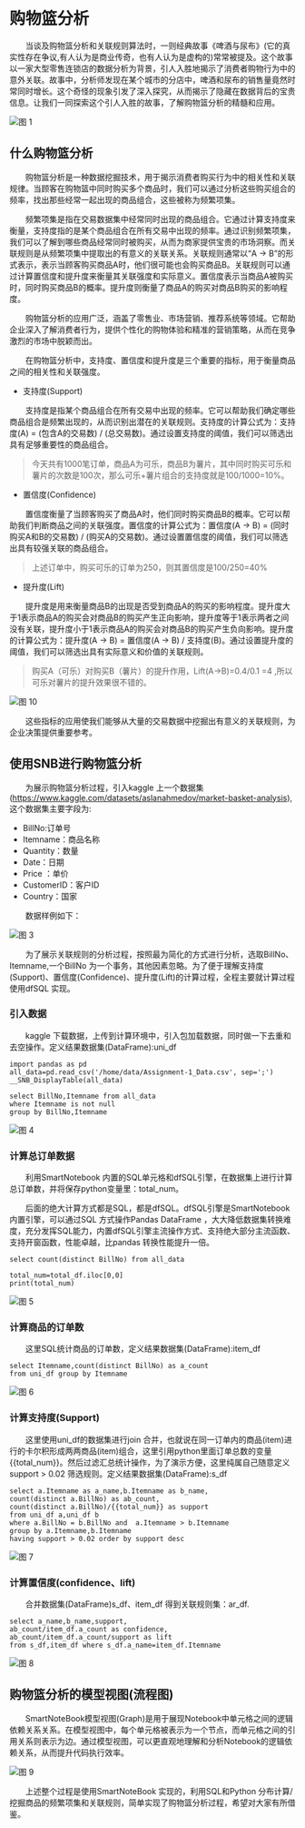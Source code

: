 # 购物篮分析
&emsp;&emsp;当谈及购物篮分析和关联规则算法时，一则经典故事《啤酒与尿布》(它的真实性存在争议,有人认为是商业传奇，也有人认为是虚构的)常常被提及。这个故事以一家大型零售连锁店的数据分析为背景，引人入胜地揭示了消费者购物行为中的意外关联。故事中，分析师发现在某个城市的分店中，啤酒和尿布的销售量竟然时常同时增长。这个奇怪的现象引发了深入探究，从而揭示了隐藏在数据背后的宝贵信息。让我们一同探索这个引人入胜的故事，了解购物篮分析的精髓和应用。

![图 1](../images/f687ee5db6c95b322a071db1ff8f69d7fcbaaf9025fe9b173577dd8e1f2e32c8.png)  

## 什么购物篮分析

&emsp;&emsp;购物篮分析是一种数据挖掘技术，用于揭示消费者购买行为中的相关性和关联规律。当顾客在购物篮中同时购买多个商品时，我们可以通过分析这些购买组合的频率，找出那些经常一起出现的商品组合，这些被称为频繁项集。

&emsp;&emsp;频繁项集是指在交易数据集中经常同时出现的商品组合。它通过计算支持度来衡量，支持度指的是某个商品组合在所有交易中出现的频率。通过识别频繁项集，我们可以了解到哪些商品经常同时被购买，从而为商家提供宝贵的市场洞察。而关联规则是从频繁项集中提取出的有意义的关联关系。关联规则通常以“A → B”的形式表示，表示当顾客购买商品A时，他们很可能也会购买商品B。关联规则可以通过计算置信度和提升度来衡量其关联强度和实际意义。置信度表示当商品A被购买时，同时购买商品B的概率。提升度则衡量了商品A的购买对商品B购买的影响程度。

&emsp;&emsp;购物篮分析的应用广泛，涵盖了零售业、市场营销、推荐系统等领域。它帮助企业深入了解消费者行为，提供个性化的购物体验和精准的营销策略，从而在竞争激烈的市场中脱颖而出。

&emsp;&emsp;在购物篮分析中，支持度、置信度和提升度是三个重要的指标，用于衡量商品之间的相关性和关联强度。

- 支持度(Support)

&emsp;&emsp;支持度是指某个商品组合在所有交易中出现的频率。它可以帮助我们确定哪些商品组合是频繁出现的，从而识别出潜在的关联规则。支持度的计算公式为：支持度(A) = (包含A的交易数) / (总交易数)。通过设置支持度的阈值，我们可以筛选出具有足够重要性的商品组合。

> 今天共有1000笔订单，商品A为可乐，商品B为薯片，其中同时购买可乐和薯片的次数是100次，那么可乐+薯片组合的支持度就是100/1000=10%。

- 置信度(Confidence)

&emsp;&emsp;置信度衡量了当顾客购买了商品A时，他们同时购买商品B的概率。它可以帮助我们判断商品之间的关联强度。置信度的计算公式为：置信度(A → B) = (同时购买A和B的交易数) / (购买A的交易数)。通过设置置信度的阈值，我们可以筛选出具有较强关联的商品组合。

> 上述订单中，购买可乐的订单为250，则其置信度是100/250=40%

- 提升度(Lift)

&emsp;&emsp;提升度是用来衡量商品B的出现是否受到商品A的购买的影响程度。提升度大于1表示商品A的购买会对商品B的购买产生正向影响，提升度等于1表示两者之间没有关联，提升度小于1表示商品A的购买会对商品B的购买产生负向影响。提升度的计算公式为：提升度(A → B) = 置信度(A → B) / 支持度(B)。通过设置提升度的阈值，我们可以筛选出具有实际意义和价值的关联规则。

> 购买A（可乐）对购买B（薯片）的提升作用，Lift(A→B)=0.4/0.1 =4 ,所以可乐对薯片的提升效果很不错的。

![图 10](../images/ec4cd16d522a168e2feb2cf5b88b0869225d3c7e9ec74a3d3e08d6ecfd3ff0ed.png)  

&emsp;&emsp;这些指标的应用使我们能够从大量的交易数据中挖掘出有意义的关联规则，为企业决策提供重要参考。

## 使用SNB进行购物篮分析             

&emsp;&emsp;为展示购物篮分析过程，引入kaggle 上一个数据集(https://www.kaggle.com/datasets/aslanahmedov/market-basket-analysis),这个数据集主要字段为:
- BillNo:订单号
- Itemname：商品名称
- Quantity：数量
- Date：日期
- Price ：单价
- CustomerID：客户ID
- Country：国家

&emsp;&emsp;数据样例如下：

![图 3](../images/9df0821f08e75a066b714901803456fc13b23f25a36f8ec61bf8c31f81cf5d86.png)  


&emsp;&emsp;为了展示关联规则的分析过程，按照最为简化的方式进行分析，选取BillNo、Itemname,一个BillNo 为一个事务，其他因素忽略。为了便于理解支持度(Support)、置信度(Confidence)、提升度(Lift)的计算过程，全程主要就计算过程使用dfSQL 实现。

### 引入数据

&emsp;&emsp;kaggle 下载数据，上传到计算环境中，引入包加载数据，同时做一下去重和去空操作。定义结果数据集(DataFrame):uni_df

```
import pandas as pd
all_data=pd.read_csv('/home/data/Assignment-1_Data.csv', sep=';')
__SNB_DisplayTable(all_data)
```

```
select BillNo,Itemname from all_data 
where Itemname is not null 
group by BillNo,Itemname
```

![图 4](../images/3d4f2b35409e2cced7680b7c8117459cd7845bd98ebf56e51e30e56d2bbb9ce3.png)  


### 计算总订单数据

&emsp;&emsp;利用SmartNotebook 内置的SQL单元格和dfSQL引擎，在数据集上进行计算总订单数，并将保存python变量里：total_num。

&emsp;&emsp;后面的绝大计算方式都是SQL，都是dfSQL。dfSQL引擎是SmartNotebook内置引擎，可以通过SQL 方式操作Pandas DataFrame ，大大降低数据集转换难度，充分发挥SQL能力，内置dfSQL引擎主流操作方式、支持绝大部分主流函数、支持开窗函数，性能卓越，比pandas 转换性能提升一倍。

```
select count(distinct BillNo) from all_data
```

```
total_num=total_df.iloc[0,0]
print(total_num)
```

![图 5](../images/f24accbb547ab4b032ba716392d2df8904aa2c858ac550fac7674e2231fccc50.png)  


### 计算商品的订单数

&emsp;&emsp;这里SQL统计商品的订单数，定义结果数据集(DataFrame):item_df

```
select Itemname,count(distinct BillNo) as a_count 
from uni_df group by Itemname
```

![图 6](../images/083d82df9f114ad467a1a24c626f9125c1f8a4d5cb77315a539bc20ee3f58e06.png)  


### 计算支持度(Support)

&emsp;&emsp;这里使用uni_df的数据集进行join 合并，也就说在同一订单内的商品(item)进行的卡尔积形成两两商品(item)组合，这里引用python里面订单总数的变量{{total_num}}。然后过滤汇总统计操作，为了演示方便，这里纯属自己随意定义support > 0.02 筛选规则。定义结果数据集(DataFrame):s_df

```
select a.Itemname as a_name,b.Itemname as b_name,
count(distinct a.BillNo) as ab_count,
count(distinct a.BillNo)/{{total_num}} as support
from uni_df a,uni_df b 
where a.BillNo = b.BillNo and  a.Itemname > b.Itemname
group by a.Itemname,b.Itemname 
having support > 0.02 order by support desc
```

![图 7](../images/b8c5a51b12bba25994398754a3fe650fa0a022662c367e61012d91bb484d3e5c.png)  


### 计算置信度(confidence、lift)

&emsp;&emsp;合并数据集(DataFrame)s_df、item_df 得到关联规则集：ar_df.

```
select a_name,b_name,support,
ab_count/item_df.a_count as confidence,
ab_count/item_df.a_count/support as lift
from s_df,item_df where s_df.a_name=item_df.Itemname
```

![图 8](../images/489c671678ed37b0e154eb2744573bfa2a790895ce687c95ad61e92e184352ba.png)  


## 购物篮分析的模型视图(流程图)

&emsp;&emsp;SmartNoteBook模型视图(Graph)是用于展现Notebook中单元格之间的逻辑依赖关系关系。在模型视图中，每个单元格被表示为一个节点，而单元格之间的引用关系则表示为边。通过模型视图，可以更直观地理解和分析Notebook的逻辑依赖关系，从而提升代码执行效率。

![图 9](../images/f5d2bd274659851266d94f7d5c84896ff3c5c272980254e7e81475579eac272c.png)  


&emsp;&emsp;上述整个过程是使用SmartNoteBook 实现的，利用SQL和Python 分布计算/挖掘商品的频繁项集和关联规则，简单实现了购物篮分析过程，希望对大家有所借鉴。